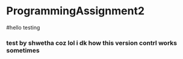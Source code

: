 # ProgrammingAssignment2

#hello testing 

### test by shwetha coz lol i dk how this version contrl works sometimes
